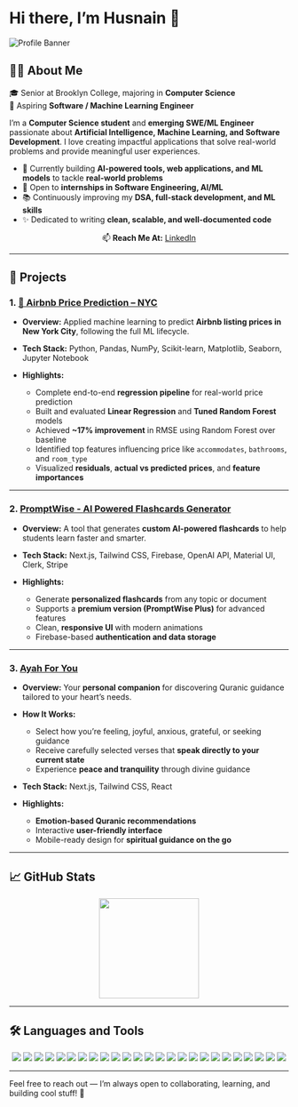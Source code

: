 # Hi there, I’m **Husnain** 👋

![Profile Banner](https://media.licdn.com/dms/image/v2/D4E16AQH7sbymSSep7g/profile-displaybackgroundimage-shrink_350_1400/B4EZg5.UY5GUAY-/0/1753319295465?e=1756944000&v=beta&t=cU9RI5O2LOri5mXs_3AHRCxavV9JvG3v6tSjIWRNrDI)

## 👨‍💻 About Me

🎓 Senior at Brooklyn College, majoring in **Computer Science**  
🔭 Aspiring **Software / Machine Learning Engineer**

I’m a **Computer Science student** and **emerging SWE/ML Engineer** passionate about **Artificial Intelligence, Machine Learning, and Software Development**. I love creating impactful applications that solve real-world problems and provide meaningful user experiences.

- 🌱 Currently building **AI-powered tools, web applications, and ML models** to tackle **real-world problems**  
- 💼 Open to **internships in Software Engineering, AI/ML**  
- 📚 Continuously improving my **DSA, full-stack development, and ML skills**  
- ✨ Dedicated to writing **clean, scalable, and well-documented code**
  
<p align="center">
  📫 <strong>Reach Me At:</strong> <a href="https://www.linkedin.com/in/husnain-kh">LinkedIn</a>
</p>

---

## 🚀 Projects


### 1. [🏡 Airbnb Price Prediction – NYC](https://github.com/huscse/ecornell-project)

* **Overview:** Applied machine learning to predict **Airbnb listing prices in New York City**, following the full ML lifecycle.
* **Tech Stack:** Python, Pandas, NumPy, Scikit-learn, Matplotlib, Seaborn, Jupyter Notebook
  
* **Highlights:**

  * Complete end-to-end **regression pipeline** for real-world price prediction
  * Built and evaluated **Linear Regression** and **Tuned Random Forest** models
  * Achieved **\~17% improvement** in RMSE using Random Forest over baseline
  * Identified top features influencing price like `accommodates`, `bathrooms`, and `room_type`
  * Visualized **residuals**, **actual vs predicted prices**, and **feature importances**
    

---

### 2. [PromptWise - AI Powered Flashcards Generator](https://github.com/huscse/FlashCards-Saas)

* **Overview:** A tool that generates **custom AI-powered flashcards** to help students learn faster and smarter.
* **Tech Stack:** Next.js, Tailwind CSS, Firebase, OpenAI API, Material UI, Clerk, Stripe
* **Highlights:**

  * Generate **personalized flashcards** from any topic or document
  * Supports a **premium version (PromptWise Plus)** for advanced features
  * Clean, **responsive UI** with modern animations
  * Firebase-based **authentication and data storage**

---


### 3. [Ayah For You](https://github.com/huscse/yourayah)

* **Overview:** Your **personal companion** for discovering Quranic guidance tailored to your heart’s needs.
* **How It Works:**

  * Select how you’re feeling, joyful, anxious, grateful, or seeking guidance
  * Receive carefully selected verses that **speak directly to your current state**
  * Experience **peace and tranquility** through divine guidance
* **Tech Stack:** Next.js, Tailwind CSS, React
* **Highlights:**

  * **Emotion-based Quranic recommendations**
  * Interactive **user-friendly interface**
  * Mobile-ready design for **spiritual guidance on the go**

---


## 📈 GitHub Stats

<div align="center">
  <img height="180em" src="https://github-readme-stats.vercel.app/api/top-langs/?username=huscse&layout=compact&theme=radical" />
</div>

---


## 🛠 Languages and Tools

<div align="center">
  <img src="https://img.shields.io/badge/React-61DAFB?style=for-the-badge&logo=react&logoColor=black" />
  <img src="https://img.shields.io/badge/HTML5-E34F26?style=for-the-badge&logo=html5&logoColor=white" />
  <img src="https://img.shields.io/badge/CSS3-1572B6?style=for-the-badge&logo=css3&logoColor=white" />
  <img src="https://img.shields.io/badge/JavaScript-F7DF1E?style=for-the-badge&logo=javascript&logoColor=black" />
  <img src="https://img.shields.io/badge/TypeScript-3178C6?style=for-the-badge&logo=typescript&logoColor=white" />
  <img src="https://img.shields.io/badge/MySQL-4479A1?style=for-the-badge&logo=mysql&logoColor=white" />
  <img src="https://img.shields.io/badge/MongoDB-47A248?style=for-the-badge&logo=mongodb&logoColor=white" />
  <img src="https://img.shields.io/badge/Express.js-000000?style=for-the-badge&logo=express&logoColor=white" />
  <img src="https://img.shields.io/badge/Node.js-339933?style=for-the-badge&logo=nodedotjs&logoColor=white" />
  <img src="https://img.shields.io/badge/Redux-764ABC?style=for-the-badge&logo=redux&logoColor=white" />
  <img src="https://img.shields.io/badge/Tailwind%20CSS-06B6D4?style=for-the-badge&logo=tailwindcss&logoColor=white" />
  <img src="https://img.shields.io/badge/Material--UI-0081CB?style=for-the-badge&logo=mui&logoColor=white" />
  <img src="https://img.shields.io/badge/Chart.js-FF6384?style=for-the-badge&logo=chartdotjs&logoColor=white" />
  <img src="https://img.shields.io/badge/D3.js-F9A03C?style=for-the-badge&logo=d3dotjs&logoColor=black" />
  <img src="https://img.shields.io/badge/Python-3776AB?style=for-the-badge&logo=python&logoColor=white" />
  <img src="https://img.shields.io/badge/scikit--learn-F7931E?style=for-the-badge&logo=scikit-learn&logoColor=white" />
  <img src="https://img.shields.io/badge/Numpy-013243?style=for-the-badge&logo=numpy&logoColor=white" />
  <img src="https://img.shields.io/badge/Pandas-150458?style=for-the-badge&logo=pandas&logoColor=white" />
  <img src="https://img.shields.io/badge/Matplotlib-11557C?style=for-the-badge&logo=matplotlib&logoColor=white" />
  <img src="https://img.shields.io/badge/Seaborn-76B900?style=for-the-badge&logo=seaborn&logoColor=white" />
  <img src="https://img.shields.io/badge/Figma-F24E1E?style=for-the-badge&logo=figma&logoColor=white" />
  <img src="https://img.shields.io/badge/Linux-FCC624?style=for-the-badge&logo=linux&logoColor=black" />
  <img src="https://img.shields.io/badge/Git-F05032?style=for-the-badge&logo=git&logoColor=white" />
  <img src="https://img.shields.io/badge/Java-007396?style=for-the-badge&logo=java&logoColor=white" />
  <img src="https://img.shields.io/badge/PostgreSQL-4169E1?style=for-the-badge&logo=postgresql&logoColor=white" />
</div>

---



Feel free to reach out — I’m always open to collaborating, learning, and building cool stuff! 🚀


